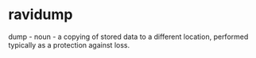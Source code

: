 # ravidump
dump - noun - a copying of stored data to a different location, performed typically as a protection against loss.
